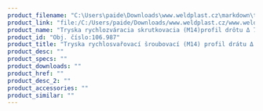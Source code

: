 ```yaml
---
product_filename: "C:\Users\paide\Downloads\www.weldplast.cz\markdown\tryska-rychlosvarovaci-sroubovaci-m14-profil-dratu-d-7-x-55-mm-bez-stehovaciho-r.md"
product_link: "file:/C:/Users/paide/Downloads/www.weldplast.cz/www.weldplast.cz/sk/tryska-rychlosvarovaci-sroubovaci-m14-profil-dratu-d-7-x-55-mm-bez-stehovaciho-r"
product_name: "Tryska rychlozváracia skrutkovacia (M14)profil drôtu Δ 7 x 55 mm bez stehovacího ramienka"
product_id: "Obj. číslo:106.987"
product_title: "Tryska rychlosvařovací šroubovací (M14) profil drátu Δ 7 x 55 mm bez ste | Weldplast"
product_desc: ""
product_specs: ""
product_downloads: ""
product_href: ""
product_desc_2: ""
product_accessories: ""
product_similar: ""
---
```

